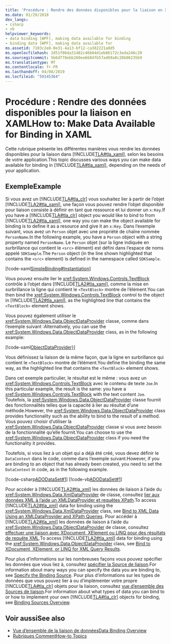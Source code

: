 ```yaml
---
title: 'Procédure : Rendre des données disponibles pour la liaison en XAML'
ms.date: 01/29/2018
dev_langs:
- csharp
- vb
helpviewer_keywords:
- data binding [WPF], making data available for binding
- binding data [WPF], making data available for
ms.assetid: 7103c2e8-0e31-4a13-bf12-ca382221a8d5
ms.openlocfilehash: 2d51f06da31482c46b04d1eb86172c3eda246c20
ms.sourcegitcommit: 5b6d778ebb269ee6684fb57ad69a8c28b06235b9
ms.translationtype: MT
ms.contentlocale: fr-FR
ms.lasthandoff: 04/08/2019
ms.locfileid: "59145364"
---
```

# <a name="how-to-make-data-available-for-binding-in-xaml"></a><span data-ttu-id="9d878-102">Procédure : Rendre des données disponibles pour la liaison en XAML</span><span class="sxs-lookup"><span data-stu-id="9d878-102">How to: Make Data Available for Binding in XAML</span></span>
<span data-ttu-id="9d878-103">Cette rubrique présente les différentes manières vous rendre les données disponibles pour la liaison dans [!INCLUDE[TLA#tla_xaml](../../../../includes/tlasharptla-xaml-md.md)], selon les besoins de votre application.</span><span class="sxs-lookup"><span data-stu-id="9d878-103">This topic discusses various ways you can make data available for binding in [!INCLUDE[TLA#tla_xaml](../../../../includes/tlasharptla-xaml-md.md)], depending on the needs of your application.</span></span>  
  
## <a name="example"></a><span data-ttu-id="9d878-104">Exemple</span><span class="sxs-lookup"><span data-stu-id="9d878-104">Example</span></span>  
 <span data-ttu-id="9d878-105">Si vous avez un [!INCLUDE[TLA#tla_clr](../../../../includes/tlasharptla-clr-md.md)] vous souhaitez lier à partir de l’objet [!INCLUDE[TLA2#tla_xaml](../../../../includes/tla2sharptla-xaml-md.md)], une façon vous pouvez rendre l’objet disponible pour liaison consiste à définir en tant que ressource et lui donner un `x:Key`.</span><span class="sxs-lookup"><span data-stu-id="9d878-105">If you have a [!INCLUDE[TLA#tla_clr](../../../../includes/tlasharptla-clr-md.md)] object you would like to bind to from [!INCLUDE[TLA2#tla_xaml](../../../../includes/tla2sharptla-xaml-md.md)], one way you can make the object available for binding is to define it as a resource and give it an `x:Key`.</span></span> <span data-ttu-id="9d878-106">Dans l’exemple suivant, vous avez un `Person` objet avec une propriété de chaîne nommée `PersonName`.</span><span class="sxs-lookup"><span data-stu-id="9d878-106">In the following example, you have a `Person` object with a string property named `PersonName`.</span></span> <span data-ttu-id="9d878-107">Le `Person` objet (sur la ligne indiquée en surbrillance qui contient le `<src>` élément) est défini dans l’espace de noms appelé `SDKSample`.</span><span class="sxs-lookup"><span data-stu-id="9d878-107">The `Person` object (in the line shown highlighted that contains the `<src>` element) is defined in the namespace called `SDKSample`.</span></span>  
  
 [!code-xaml[SimpleBinding#Instantiation](~/samples/snippets/csharp/VS_Snippets_Wpf/SimpleBinding/CSharp/Page1.xaml?highlight=9,37)]  
  
 <span data-ttu-id="9d878-108">Vous pouvez ensuite lier le <xref:System.Windows.Controls.TextBlock> contrôle à l’objet dans [!INCLUDE[TLA2#tla_xaml](../../../../includes/tla2sharptla-xaml-md.md)], comme la mise en surbrillance la ligne qui contient le `<TextBlock>` montre de l’élément.</span><span class="sxs-lookup"><span data-stu-id="9d878-108">You can then bind the <xref:System.Windows.Controls.TextBlock> control to the object in [!INCLUDE[TLA2#tla_xaml](../../../../includes/tla2sharptla-xaml-md.md)], as the highlighted line that contains the `<TextBlock>` element shows.</span></span> 
  
 <span data-ttu-id="9d878-109">Vous pouvez également utiliser le <xref:System.Windows.Data.ObjectDataProvider> classe, comme dans l’exemple suivant :</span><span class="sxs-lookup"><span data-stu-id="9d878-109">Alternatively, you can use the <xref:System.Windows.Data.ObjectDataProvider> class, as in the following example:</span></span>  
  
 [!code-xaml[ObjectDataProvider}](~/samples/snippets/visualbasic/VS_Snippets_Wpf/SimpleBinding/VisualBasic/Page1.xaml?highlight=10-14,42)]  
  
 <span data-ttu-id="9d878-110">Vous définissez la liaison de la même façon, que la ligne en surbrillance qui contient le `<TextBlock>` montre de l’élément.</span><span class="sxs-lookup"><span data-stu-id="9d878-110">You define the binding the same way, as the highlighted line that contains the `<TextBlock>` element shows.</span></span>  
  
 <span data-ttu-id="9d878-111">Dans cet exemple particulier, le résultat est le même : vous avez un <xref:System.Windows.Controls.TextBlock> avec le contenu de texte `Joe`.</span><span class="sxs-lookup"><span data-stu-id="9d878-111">In this particular example, the result is the same: you have a <xref:System.Windows.Controls.TextBlock> with the text content `Joe`.</span></span> <span data-ttu-id="9d878-112">Toutefois, la <xref:System.Windows.Data.ObjectDataProvider> classe fournit des fonctionnalités telles que la capacité à lier au résultat d’une méthode.</span><span class="sxs-lookup"><span data-stu-id="9d878-112">However, the <xref:System.Windows.Data.ObjectDataProvider> class provides functionality such as the ability to bind to the result of a method.</span></span> <span data-ttu-id="9d878-113">Vous pouvez choisir d’utiliser la <xref:System.Windows.Data.ObjectDataProvider> classe si vous avez besoin de la fonctionnalité qu’elle fournit.</span><span class="sxs-lookup"><span data-stu-id="9d878-113">You can choose to use the <xref:System.Windows.Data.ObjectDataProvider> class if you need the functionality it provides.</span></span>  
  
 <span data-ttu-id="9d878-114">Toutefois, si vous liez à un objet qui a déjà été créé, vous devez définir le `DataContext` dans le code, comme dans l’exemple suivant.</span><span class="sxs-lookup"><span data-stu-id="9d878-114">However, if you are binding to an object that has already been created, you need to set the `DataContext` in code, as in the following example.</span></span>  
  
 [!code-csharp[ADODataSet#1](~/samples/snippets/csharp/VS_Snippets_Wpf/ADODataSet/CSharp/Window1.xaml.cs#1)]
 [!code-vb[ADODataSet#1](~/samples/snippets/visualbasic/VS_Snippets_Wpf/ADODataSet/VisualBasic/Window1.xaml.vb#1)]  
  
 <span data-ttu-id="9d878-115">Pour accéder à [!INCLUDE[TLA2#tla_xml](../../../../includes/tla2sharptla-xml-md.md)] les données de liaison à l’aide du <xref:System.Windows.Data.XmlDataProvider> de classe, consultez [lier aux données XML à l’aide un XMLDataProvider et requêtes XPath](how-to-bind-to-xml-data-using-an-xmldataprovider-and-xpath-queries.md).</span><span class="sxs-lookup"><span data-stu-id="9d878-115">To access [!INCLUDE[TLA2#tla_xml](../../../../includes/tla2sharptla-xml-md.md)] data for binding using the <xref:System.Windows.Data.XmlDataProvider> class, see [Bind to XML Data Using an XMLDataProvider and XPath Queries](how-to-bind-to-xml-data-using-an-xmldataprovider-and-xpath-queries.md).</span></span> <span data-ttu-id="9d878-116">Pour accéder à [!INCLUDE[TLA2#tla_xml](../../../../includes/tla2sharptla-xml-md.md)] les données de liaison à l’aide du <xref:System.Windows.Data.ObjectDataProvider> de classe, consultez [effectuer une liaison avec XDocument, XElement ou LINQ pour des résultats de requête XML](how-to-bind-to-xdocument-xelement-or-linq-for-xml-query-results.md).</span><span class="sxs-lookup"><span data-stu-id="9d878-116">To access [!INCLUDE[TLA2#tla_xml](../../../../includes/tla2sharptla-xml-md.md)] data for binding using the <xref:System.Windows.Data.ObjectDataProvider> class, see [Bind to XDocument, XElement, or LINQ for XML Query Results](how-to-bind-to-xdocument-xelement-or-linq-for-xml-query-results.md).</span></span>  
  
 <span data-ttu-id="9d878-117">Pour plus d’informations sur les nombreuses façons vous pouvez spécifier les données que vous liez à, consultez [spécifier la Source de liaison](how-to-specify-the-binding-source.md).</span><span class="sxs-lookup"><span data-stu-id="9d878-117">For information about many ways you can specify the data you are binding to, see [Specify the Binding Source](how-to-specify-the-binding-source.md).</span></span> <span data-ttu-id="9d878-118">Pour plus d’informations sur les types de données que vous pouvez lier à ou d’implémenter votre propre [!INCLUDE[TLA#tla_clr](../../../../includes/tlasharptla-clr-md.md)] objets pour la liaison, consultez [vue d’ensemble des Sources de liaison](binding-sources-overview.md).</span><span class="sxs-lookup"><span data-stu-id="9d878-118">For information about what types of data you can bind to or how to implement your own [!INCLUDE[TLA#tla_clr](../../../../includes/tlasharptla-clr-md.md)] objects for binding, see [Binding Sources Overview](binding-sources-overview.md).</span></span>  
  
## <a name="see-also"></a><span data-ttu-id="9d878-119">Voir aussi</span><span class="sxs-lookup"><span data-stu-id="9d878-119">See also</span></span>

- [<span data-ttu-id="9d878-120">Vue d’ensemble de la liaison de données</span><span class="sxs-lookup"><span data-stu-id="9d878-120">Data Binding Overview</span></span>](data-binding-overview.md)
- [<span data-ttu-id="9d878-121">Rubriques Comment</span><span class="sxs-lookup"><span data-stu-id="9d878-121">How-to Topics</span></span>](data-binding-how-to-topics.md)
